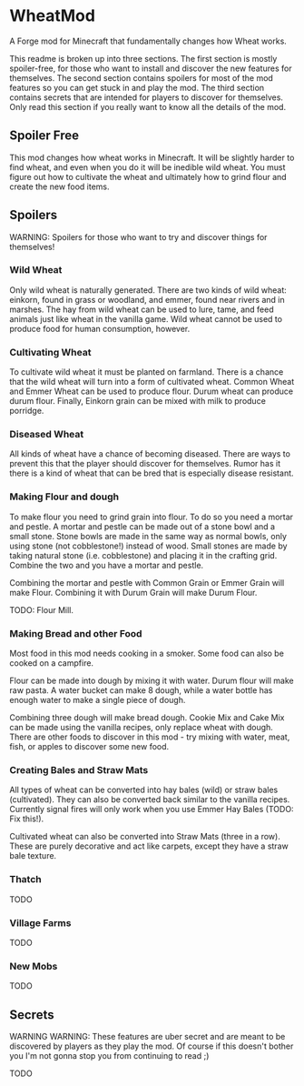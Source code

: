 # WheatMod
A Forge mod for Minecraft that fundamentally changes how Wheat works.

This readme is broken up into three sections. The first section is mostly spoiler-free, for those who want to install and discover the new features for themselves. The second section contains spoilers for most of the mod features so you can get stuck in and play the mod. The third section contains secrets that are intended for players to discover for themselves. Only read this section if you really want to know all the details of the mod.

## Spoiler Free
This mod changes how wheat works in Minecraft. It will be slightly harder to find wheat, and even when you do it will be inedible wild wheat. You must figure out how to cultivate the wheat and ultimately how to grind flour and create the new food items. 

## Spoilers
WARNING: Spoilers for those who want to try and discover things for themselves!

### Wild Wheat
Only wild wheat is naturally generated. There are two kinds of wild wheat: einkorn, found in grass or woodland, and emmer, found near rivers and in marshes. The hay from wild wheat can be used to lure, tame, and feed animals just like wheat in the vanilla game. Wild wheat cannot be used to produce food for human consumption, however.

### Cultivating Wheat
To cultivate wild wheat it must be planted on farmland. There is a chance that the wild wheat will turn into a form of cultivated wheat. Common Wheat and Emmer Wheat can be used to produce flour. Durum wheat can produce durum flour. Finally, Einkorn grain can be mixed with milk to produce porridge.

### Diseased Wheat
All kinds of wheat have a chance of becoming diseased. There are ways to prevent this that the player should discover for themselves. Rumor has it there is a kind of wheat that can be bred that is especially disease resistant.

### Making Flour and dough
To make flour you need to grind grain into flour. To do so you need a mortar and pestle. A mortar and pestle can be made out of a stone bowl and a small stone. Stone bowls are made in the same way as normal bowls, only using stone (not cobblestone!) instead of wood. Small stones are made by taking natural stone (i.e. cobblestone) and placing it in the crafting grid. Combine the two and you have a mortar and pestle.

Combining the mortar and pestle with Common Grain or Emmer Grain will make Flour. Combining it with Durum Grain will make Durum Flour.

TODO: Flour Mill.

### Making Bread and other Food
Most food in this mod needs cooking in a smoker. Some food can also be cooked on a campfire.

Flour can be made into dough by mixing it with water. Durum flour will make raw pasta. A water bucket can make 8 dough, while a water bottle has enough water to make a single piece of dough.

Combining three dough will make bread dough. Cookie Mix and Cake Mix can be made using the vanilla recipes, only replace wheat with dough.  There are other foods to discover in this mod - try mixing with water, meat, fish, or apples to discover some new food.

### Creating Bales and Straw Mats
All types of wheat can be converted into hay bales (wild) or straw bales (cultivated). They can also be converted back similar to the vanilla recipes. Currently signal fires will only work when you use Emmer Hay Bales (TODO: Fix this!).

Cultivated wheat can also be converted into Straw Mats (three in a row). These are purely decorative and act like carpets, except they have a straw bale texture. 

### Thatch
TODO

### Village Farms
TODO

### New Mobs
TODO

## Secrets

WARNING WARNING: These features are uber secret and are meant to be discovered by players as they play the mod. Of course if this doesn't bother you I'm not gonna stop you from continuing to read ;)

TODO
